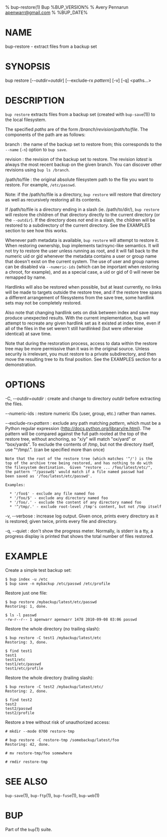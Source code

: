 % bup-restore(1) Bup %BUP_VERSION%
% Avery Pennarun <apenwarr@gmail.com>
% %BUP_DATE%

# NAME

bup-restore - extract files from a backup set

# SYNOPSIS

bup restore [\--outdir=*outdir*] [\--exclude-rx *pattern*] [-v] [-q]
\<paths...\>

# DESCRIPTION

`bup restore` extracts files from a backup set (created
with `bup-save`(1)) to the local filesystem.

The specified *paths* are of the form
/_branch_/_revision_/_path/to/file_.  The components of the
path are as follows:

branch
:   the name of the backup set to restore from; this
    corresponds to the `--name` (`-n`) option to `bup save`.

revision
:   the revision of the backup set to restore.  The
    revision *latest* is always the most recent
    backup on the given branch.  You can discover other
    revisions using `bup ls /branch`.
    
/path/to/file
:   the original absolute filesystem path to the file you
    want to restore.  For example, `/etc/passwd`.
    
Note: if the /path/to/file is a directory, `bup restore`
will restore that directory as well as recursively
restoring all its contents.

If /path/to/file is a directory ending in a slash (ie.
/path/to/dir/), `bup restore` will restore the children of
that directory directly to the current directory (or the
`--outdir`).  If the directory does *not* end in a slash,
the children will be restored to a subdirectory of the
current directory.  See the EXAMPLES section to see how
this works.

Whenever path metadata is available, `bup restore` will attempt to
restore it.  When restoring ownership, bup implements tar/rsync-like
semantics.  It will not try to restore the user unless running as
root, and it will fall back to the numeric uid or gid whenever the
metadata contains a user or group name that doesn't exist on the
current system.  The use of user and group names can be disabled via
`--numeric-ids` (which can be important when restoring a chroot, for
example), and as a special case, a uid or gid of 0 will never be
remapped by name.

Hardlinks will also be restored when possible, but at least currently,
no links will be made to targets outside the restore tree, and if the
restore tree spans a different arrangement of filesystems from the
save tree, some hardlink sets may not be completely restored.

Also note that changing hardlink sets on disk between index and save
may produce unexpected results.  With the current implementation, bup
will attempt to recreate any given hardlink set as it existed at index
time, even if all of the files in the set weren't still hardlinked
(but were otherwise identical) at save time.

Note that during the restoration process, access to data within the
restore tree may be more permissive than it was in the original
source.  Unless security is irrelevant, you must restore to a private
subdirectory, and then move the resulting tree to its final position.
See the EXAMPLES section for a demonstration.

# OPTIONS

-C, \--outdir=*outdir*
:   create and change to directory *outdir* before
    extracting the files.

\--numeric-ids
:   restore numeric IDs (user, group, etc.) rather than names.

\--exclude-rx=*pattern*
:   exclude any path matching *pattern*, which must be a Python
    regular expression (http://docs.python.org/library/re.html).  The
    pattern will be compared against the full path rooted at the top
    of the restore tree, without anchoring, so "x/y" will match
    "ox/yard" or "box/yards".  To exclude the contents of /tmp, but
    not the directory itself, use "^/tmp/.". (can be specified more
    than once)

    Note that the root of the restore tree (which matches '^/') is the
    top of the archive tree being restored, and has nothing to do with
    the filesystem destination.  Given "restore ... /foo/latest/etc/",
    the pattern '^/passwd$' would match if a file named passwd had
    been saved as '/foo/latest/etc/passwd'.

    Examples:

      * '/foo$' - exclude any file named foo
      * '/foo/$' - exclude any directory named foo
      * '/foo/.' - exclude the content of any directory named foo
      * '^/tmp/.' - exclude root-level /tmp's content, but not /tmp itself

-v, \--verbose
:   increase log output.  Given once, prints every
    directory as it is restored; given twice, prints every
    file and directory.

-q, \--quiet
:   don't show the progress meter.  Normally, is stderr is
    a tty, a progress display is printed that shows the
    total number of files restored.

# EXAMPLE
    
Create a simple test backup set:
    
    $ bup index -u /etc
    $ bup save -n mybackup /etc/passwd /etc/profile
    
Restore just one file:
    
    $ bup restore /mybackup/latest/etc/passwd
    Restoring: 1, done.
    
    $ ls -l passwd
    -rw-r--r-- 1 apenwarr apenwarr 1478 2010-09-08 03:06 passwd
    
Restore the whole directory (no trailing slash):
    
    $ bup restore -C test1 /mybackup/latest/etc
    Restoring: 3, done.
    
    $ find test1
    test1
    test1/etc
    test1/etc/passwd
    test1/etc/profile
    
Restore the whole directory (trailing slash):
    
    $ bup restore -C test2 /mybackup/latest/etc/
    Restoring: 2, done.
    
    $ find test2
    test2
    test2/passwd
    test2/profile

Restore a tree without risk of unauthorized access:

    # mkdir --mode 0700 restore-tmp

    # bup restore -C restore-tmp /somebackup/latest/foo
    Restoring: 42, done.

    # mv restore-tmp/foo somewhere

    # rmdir restore-tmp
    

# SEE ALSO

`bup-save`(1), `bup-ftp`(1), `bup-fuse`(1), `bup-web`(1)

# BUP

Part of the `bup`(1) suite.
